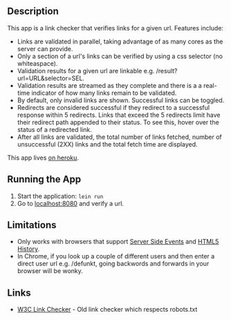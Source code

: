 ## Description

This app is a link checker that verifies links for a given url. Features include:

* Links are validated in parallel, taking advantage of as many cores as
  the server can provide.
* Only a section of a url's links can be verified by using a css
  selector (no whiteaspace).
* Validation results for a given url are linkable e.g.
  /result?url=URL&selector=SEL.
* Validation results are streamed as they complete and there is a
  a real-time indicator of how many links remain to be validated.
* By default, only invalid links are shown. Successful links can be
  toggled.
* Redirects are considered successful if they redirect to a successful
  response within 5 redirects. Links that exceed the 5 redirects limit
  have their redirect path appended to their status. To see this,
  hover over the status of a redirected link.
* After all links are validated, the total number of links fetched,
  number of unsuccessful (2XX) links and the total fetch time are displayed.

This app lives [on heroku](#TODO).

## Running the App

1. Start the application: `lein run`
2. Go to [localhost:8080](http://localhost:8080/) and verify a url.

## Limitations

* Only works with browsers that support [Server Side Events](http://caniuse.com/#feat=eventsource) and [HTML5 History](http://caniuse.com/#feat=history).
* In Chrome, if you look up a couple of different users and then enter
  a direct user url e.g. /defunkt, going backwords and forwards in
  your browser will be wonky.

## Links

* [W3C Link Checker](http://validator.w3.org/checklink) - Old link
  checker which respects robots.txt
